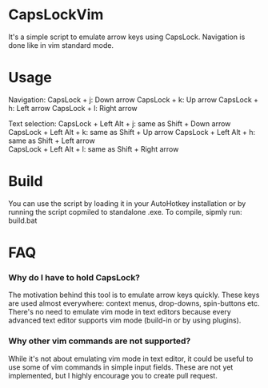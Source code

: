 CapsLockVim
==========================
It's a simple script to emulate arrow keys using CapsLock. Navigation is done like in vim standard mode.

Usage
==========================
Navigation:
    CapsLock + j: Down arrow
    CapsLock + k: Up arrow
    CapsLock + h: Left arrow
    CapsLock + l: Right arrow

Text selection:
    CapsLock + Left Alt + j:  same as Shift + Down arrow
    CapsLock + Left Alt + k:  same as Shift + Up arrow
    CapsLock + Left Alt + h:  same as Shift + Left arrow   
    CapsLock + Left Alt + l:  same as Shift + Right arrow

Build
==========================
You can use the script by loading it in your AutoHotkey installation or by running the script copmiled to standalone .exe.
To compile, sipmly run:
    build.bat

FAQ
==========================
### Why do I have to hold CapsLock?
The motivation behind this tool is to emulate arrow keys quickly. These keys are used almost everywhere: context menus, drop-downs, spin-buttons etc. There's no need to emulate vim mode in text editors because every advanced text editor supports vim mode (build-in or by using plugins).

### Why other vim commands are not supported?
While it's not about emulating vim mode in text editor, it could be useful to use some of vim commands in simple input fields. These are not yet implemented, but I highly encourage you to create pull request.